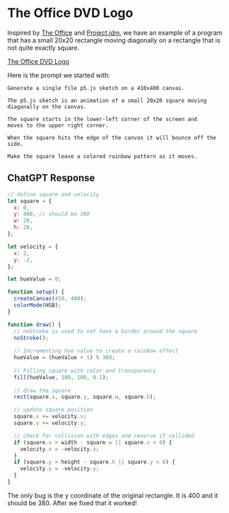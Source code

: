 # The Office DVD Logo

Inspired by [The Office](https://www.youtube.com/watch?v=QOtuX0jL85Y) and [Project.jdm](http://project.jdm), we have an example of a program that has a small 20x20 rectangle moving diagonally on a rectangle that is not quite exactly square.

[The Office DVD Logo](./the-office-dvd-logo.html)

Here is the prompt we started with:

```linenums="0"
Generate a single file p5.js sketch on a 410x400 canvas.

The p5.js sketch is an animation of a small 20x20 square moving
diagonally on the canvas.

The square starts in the lower-left corner of the screen and
moves to the upper right corner.

When the square hits the edge of the canvas it will bounce off the side.

Make the square leave a colored rainbow pattern as it moves.
```

## ChatGPT Response

```js
// define square and velocity
let square = {
  x: 0,
  y: 400, // should be 380
  w: 20,
  h: 20,
};

let velocity = {
  x: 2,
  y: -2,
};

let hueValue = 0;

function setup() {
  createCanvas(410, 400);
  colorMode(HSB);
}

function draw() {
  // noStroke is used to not have a border around the square
  noStroke();
  
  // Incrementing hue value to create a rainbow effect
  hueValue = (hueValue + 1) % 360;
  
  // Filling square with color and transparency
  fill(hueValue, 100, 100, 0.1);
  
  // draw the square
  rect(square.x, square.y, square.w, square.h);

  // update square position
  square.x += velocity.x;
  square.y += velocity.y;

  // check for collision with edges and reverse if collided
  if (square.x > width - square.w || square.x < 0) {
    velocity.x = -velocity.x;
  }
  if (square.y > height - square.h || square.y < 0) {
    velocity.y = -velocity.y;
  }
}
```

The only bug is the y coordinate of the original rectangle.
It is 400 and it should be 380.  After we fixed that it worked!